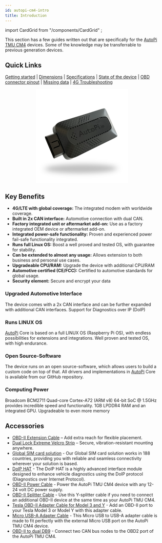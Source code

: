 ```yaml
---
id: autopi-cm4-intro
title: Introduction
---
```

import CardGrid from "/components/CardGrid" ;

This section has a few guides written out that are specifically for the [AutoPi](https://www.autopi.io) [TMU CM4](https://www.autopi.io/hardware/autopi-tmu-cm4) devices.
Some of the knowledge may be transferrable to previous generation devices.

## Quick Links
[Getting started](https://docs.autopi.io/getting_started/autopi_tmu_cm4/) | [Dimensions](https://docs.autopi.io/hardware/autopi_tmu_cm4/device_dimensions/) | [Specifications](https://docs.autopi.io/hardware/autopi_tmu_cm4/device_specifications/) | [State of the device](https://docs.autopi.io/hardware/autopi_tmu_cm4/led-and-button/) | [OBD connector pinout](https://docs.autopi.io/hardware/autopi_tmu_cm4/obd-connector-pinout/) | [Missing data](https://docs.autopi.io/getting_started/autopi_tmu_cm4/cm4-data-troubleshooting/) | [4G Troubleshooting](https://docs.autopi.io/getting_started/autopi_tmu_cm4/4g-internet-setup-troubleshooting/) 

<p align="center">
<img src="/img/hardware/autopi_tmu_cm4/TMU_Floating_Topside_V1_scaled.png" alt="AutoPi TMU CM4" width="60%" />
</p>

## Key Benefits
- **4G/LTE with global coverage:** The integrated modem with worldwide coverage. 
- **Built in 2x CAN interface:** Automotive connection with dual CAN. 
- **Factory integrated unit or aftermarket add-on:** Use as a factory integrated OEM device or aftermarket add-on. 
- **Integrated power-safe functionality:** Proven and experienced power fail-safe functionality integrated. 
- **Runs full Linux OS:** Boost a well proved and tested OS, with guarantee for stability. 
- **Can be extended to almost any usage:** Allows extension to both business and personal use cases. 
- **Upgradeable CPU/RAM:** Upgrade the device with additional CPU/RAM 
- **Automotive certified (CE/FCC):** Certified to automotive standards for global usage. 
- **Security element:** Secure and encrypt your data

### Upgraded Automotive Interface
The device comes with a 2x CAN interface and can be further expanded with additional CAN interfaces. Support for Diagnostics over IP (DoIP)

### Runs LINUX OS
[AutoPi](https://www.autopi.io) Core is based on a full LINUX OS (Raspberry Pi OS), with endless possibilities for extensions and integrations. Well proven and tested OS, with high endurance.

### Open Source-Software
The device runs on an open source-software, which allows users to build a custom code on top of that. All drivers and implementations in [AutoPi](https://www.autopi.io) Core is available from our GitHub repository.

###  Computing Power
Broadcom BCM2711 Quad-core Cortex-A72 (ARM v8) 64-bit SoC @ 1.5GHz provides incredible speed and functionality. 1GB LPDDR4 RAM and an integrated GPU. Upgradeable to even more memory

## Accessories 
  * [OBD-II Extension Cable](https://shop.autopi.io/products/obd-ii-extension-cable?pr_prod_strat=jac&pr_rec_id=f2111200b&pr_rec_pid=8619775328605&pr_ref_pid=14961336746333&pr_seq=uniform) – Add extra reach for flexible placement.
  * [Dual Lock Extreme Velcro Strip](https://shop.autopi.io/products/dual-lock-extreme-velcro) – Secure, vibration-resistant mounting anywhere.
  * [Global SIM card solution](https://shop.autopi.io/products/global-sim-card-solution) - Our Global SIM card solution works in 188 countries, providing you with reliable and seamless connectivity wherever your solution is based.
  * [DoIP HAT](https://shop.autopi.io/products/doip-hat-v1-3) - The DoIP HAT is a highly advanced interface module designed to enhance vehicle diagnostics using the DoIP protocol (Diagnostics over Internet Protocol). 
  * [OBD-II Power Cable](https://shop.autopi.io/products/obd-ii-power-cable?pr_prod_strat=jac&pr_rec_id=17052e989&pr_rec_pid=8619774050653&pr_ref_pid=8609919074653&pr_seq=uniform) - Power the AutoPi TMU CM4 device with any 12-24 volt DC power supply.
  * [OBD-II Splitter Cable](https://shop.autopi.io/products/obd-ii-splitter-cable?pr_prod_strat=jac&pr_rec_id=70ef610e3&pr_rec_pid=8619777327453&pr_ref_pid=8619774050653&pr_seq=uniform) - Use this Y-splitter cable if you need to connect an additional OBD-II device at the same time as your AutoPi TMU CM4.
  * [Tesla OBD-II Adapter Cable for Model 3 and Y](https://shop.autopi.io/products/tesla-obd2-adapter-cable-for-model-3-and-y) - Add an OBD-II port to your Tesla Model 3 or Model Y with this adapter cable.
  * [Micro USB-A Adapter Cable](https://shop.autopi.io/products/micro-usb-to-usb-a-adapter-cable) - This Micro USB to USB-A adapter cable is made to fit perfectly with the external Micro USB port on the AutoPi TMU CM4 device.
  * [OBD-II to dual DB9](https://shop.autopi.io/products/obd2-to-dual-db9) - Connect two CAN bus nodes to the OBD2 port of the AutoPi TMU CM4.

